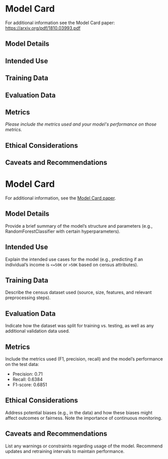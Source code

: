 # Model Card

For additional information see the Model Card paper: https://arxiv.org/pdf/1810.03993.pdf

## Model Details

## Intended Use

## Training Data

## Evaluation Data

## Metrics
_Please include the metrics used and your model's performance on those metrics._

## Ethical Considerations

## Caveats and Recommendations
# Model Card

For additional information, see the [Model Card paper](https://arxiv.org/pdf/1810.03993.pdf).

## Model Details
Provide a brief summary of the model’s structure and parameters (e.g., RandomForestClassifier with certain hyperparameters).

## Intended Use
Explain the intended use cases for the model (e.g., predicting if an individual’s income is `<=50K` or `>50K` based on census attributes).

## Training Data
Describe the census dataset used (source, size, features, and relevant preprocessing steps).

## Evaluation Data
Indicate how the dataset was split for training vs. testing, as well as any additional validation data used.

## Metrics
Include the metrics used (F1, precision, recall) and the model’s performance on the test data:
- Precision: 0.71
- Recall: 0.6384
- F1-score: 0.6851

## Ethical Considerations
Address potential biases (e.g., in the data) and how these biases might affect outcomes or fairness. Note the importance of continuous monitoring.

## Caveats and Recommendations
List any warnings or constraints regarding usage of the model. Recommend updates and retraining intervals to maintain performance.



